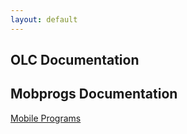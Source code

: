 ```yaml
---
layout: default
---
```

## OLC Documentation

## Mobprogs Documentation

<a href="/docs/mobile_programs.html">Mobile Programs</a>